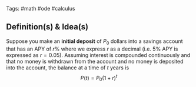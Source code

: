 Tags: #math #ode #calculus 
## Definition(s) & Idea(s)
Suppose you make an **initial deposit** of $P_0$ dollars into a savings account that has an APY of $r\%$ where we express $r$ as a decimal (i.e. $5\%$ APY is expressed as $r=0.05$). Assuming interest is compounded continuously and that no money is withdrawn from the account and no money is deposited into the account, the balance at a time of $t$ years is$$P(t)=P_0(1+r)^t$$


